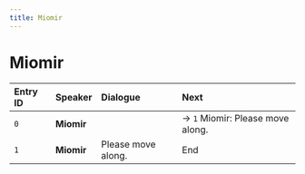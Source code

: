 ```yaml
---
title: Miomir
---
```


# Miomir


| Entry ID | Speaker | Dialogue | Next |
| :------- | :------ | :------- | :------------ |
| `0` | **Miomir** |  | → `1` Miomir: Please move along\. |
| `1` | **Miomir** | Please move along\. | End |
